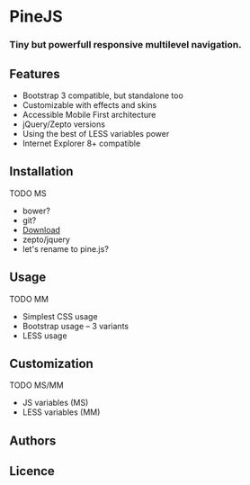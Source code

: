 # PineJS

### Tiny but powerfull responsive multilevel  navigation.

## Features

* Bootstrap 3 compatible, but standalone too
* Customizable with effects and skins
* Accessible Mobile First architecture
* jQuery/Zepto versions
* Using the best of LESS variables power
* Internet Explorer 8+ compatible

## Installation

TODO MS

* bower?
* git?
* [Download](#TODO)
* zepto/jquery
* let's rename <script src="../dist/javascripts/app.js"></script> to pine.js?

## Usage

TODO MM

* Simplest CSS usage
* Bootstrap usage – 3 variants
* LESS usage


## Customization

TODO MS/MM

* JS variables (MS)
* LESS variables (MM)


## Authors


## Licence



